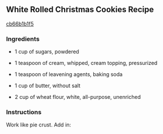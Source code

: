 ## White Rolled Christmas Cookies Recipe

[cb66b1b1f5](http://cookeatshare.com/recipes/white-rolled-christmas-cookies-1188)

### Ingredients

 - 1 cup of sugars, powdered

 - 1 teaspoon of cream, whipped, cream topping, pressurized

 - 1 teaspoon of leavening agents, baking soda

 - 1 cup of butter, without salt

 - 2 cup of wheat flour, white, all-purpose, unenriched

### Instructions

Work like pie crust. Add in: